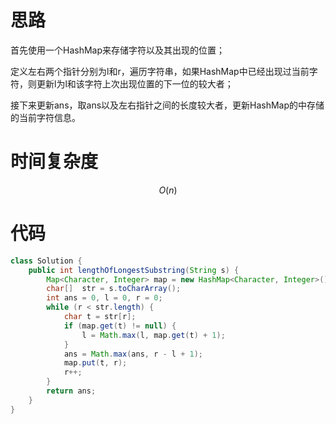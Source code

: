 # 思路

首先使用一个HashMap来存储字符以及其出现的位置；

定义左右两个指针分别为l和r，遍历字符串，如果HashMap中已经出现过当前字符，则更新l为l和该字符上次出现位置的下一位的较大者；

接下来更新ans，取ans以及左右指针之间的长度较大者，更新HashMap的中存储的当前字符信息。

# 时间复杂度

$$
O(n)
$$

# 代码

```java
class Solution {
    public int lengthOfLongestSubstring(String s) {
        Map<Character, Integer> map = new HashMap<Character, Integer>();
        char[]  str = s.toCharArray();
        int ans = 0, l = 0, r = 0;
        while (r < str.length) {
            char t = str[r];
            if (map.get(t) != null) {
                l = Math.max(l, map.get(t) + 1);
            }
            ans = Math.max(ans, r - l + 1);
            map.put(t, r);
            r++;
        }
        return ans;
    }
}
```

